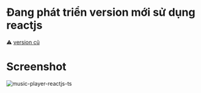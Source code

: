 # Đang phát triển version mới sử dụng reactjs

:warning: [version cũ](https://github.com/phamhiep2506/music-player/network/members)

# Screenshot
![music-player-reactjs-ts](https://user-images.githubusercontent.com/64464369/174032541-4e6cdec5-2794-4374-bc2e-5ddbf4e2ca68.png)